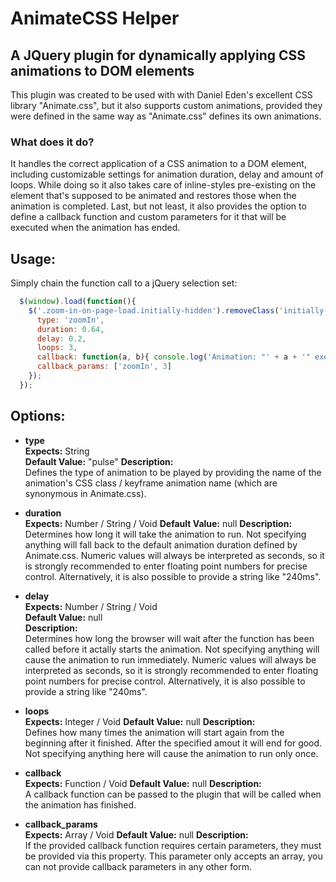 # AnimateCSS Helper
## A JQuery plugin for dynamically applying CSS animations to DOM elements

This plugin was created to be used with with Daniel Eden's excellent CSS library "Animate.css", but it also supports custom animations, provided they were defined in the same way as "Animate.css" defines its own animations.

### What does it do?

It handles the correct application of a CSS animation to a DOM element, including customizable settings for animation duration, delay and amount of loops. 
While doing so it also takes care of inline-styles pre-existing on the element that's supposed to be animated and restores those when the animation is completed. 
Last, but not least, it also provides the option to define a callback function and custom parameters for it that will be executed when the animation has ended. 

## Usage:

Simply chain the function call to a jQuery selection set:
```javascript
  $(window).load(function(){
    $('.zoom-in-on-page-load.initially-hidden').removeClass('initially-hidden').applyAnimation({ 
      type: 'zoomIn', 
      duration: 0.64, 
      delay: 0.2, 
      loops: 3, 
      callback: function(a, b){ console.log('Animation: "' + a + '" executed ' + b + ' times.'); }, 
      callback_params: ['zoomIn', 3] 
    });
  });
```

## Options:

* __type__  
  __Expects:__ String  
  __Default Value:__ "pulse"
  __Description:__  
  Defines the type of animation to be played by providing the name of the animation's CSS class / keyframe animation name (which are synonymous in Animate.css).
  
* __duration__  
  __Expects:__ Number / String / Void
  __Default Value:__ null
  __Description:__  
  Determines how long it will take the animation to run. Not specifying anything will fall back to the default animation duration defined by Animate.css. Numeric values will always be interpreted as seconds, so it is strongly recommended to enter floating point numbers for precise control. Alternatively, it is also possible to provide a string like "240ms".
  
* __delay__  
  __Expects:__ Number / String / Void  
  __Default Value:__ null  
  __Description:__  
  Determines how long the browser will wait after the function has been called before it actally starts the animation. Not specifying anything will cause the animation to run immediately. Numeric values will always be interpreted as seconds, so it is strongly recommended to enter floating point numbers for precise control. Alternatively, it is also possible to provide a string like "240ms".  
  
* __loops__  
  __Expects:__ Integer / Void 
  __Default Value:__ null
  __Description:__  
  Defines how many times the animation will start again from the beginning after it finished. After the specified amout it will end for good. Not specifying anything here will cause the animation to run only once.
  
* __callback__   
  __Expects:__ Function / Void
  __Default Value:__ null
  __Description:__  
  A callback function can be passed to the plugin that will be called when the animation has finished.
  
* __callback_params__  
  __Expects:__ Array / Void
  __Default Value:__ null 
  __Description:__  
  If the provided callback function requires certain parameters, they must be provided via this property. This parameter only accepts an array, you can not provide callback parameters in any other form.